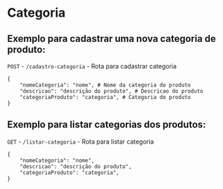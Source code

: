 # Categoria


## Exemplo para cadastrar uma nova categoria de produto:

 `POST` - `/cadastro-categoria` - Rota para cadastrar categoria

    {
        "nomeCategoria": "nome", # Nome da categoria do produto
        "descricao": "descrição do produto", # Descricao do produto
        "categoriaProduto": "categoria", # Categoria do produto
    }

## Exemplo para listar categorias dos produtos:

`GET` - `/listar-categoria` - Rota para listar categoria

    {
        "nomeCategoria": "nome",
        "descricao": "descrição do produto",
        "categoriaProduto": "categoria",
    }
